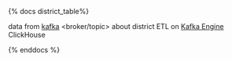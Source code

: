 {% docs district_table%}

data from [kafka](https://kafka.apache.org) <broker/topic> about district
ETL on [Kafka Engine](https://clickhouse.com/docs/ru/engines/table-engines/integrations/kafka) ClickHouse

{% enddocs %}